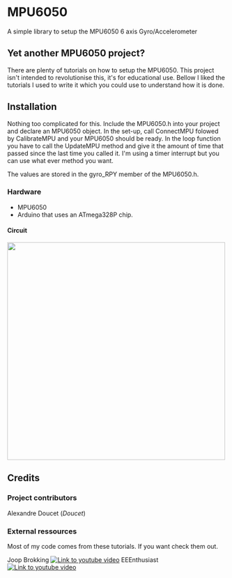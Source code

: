 # MPU6050
A simple library to setup the MPU6050 6 axis Gyro/Accelerometer

## Yet another MPU6050 project?
There are plenty of tutorials on how to setup the MPU6050. This project isn't intended to revolutionise this, it's for educational use.
Bellow I liked the tutorials I used to write it which you could use to understand how it is done.  

## Installation
Nothing too complicated for this. Include the MPU6050.h into your project and declare an MPU6050 object. In the set-up, call ConnectMPU folowed by CalibrateMPU and your MPU6050 should be ready.
In the loop function you have to call the UpdateMPU method and give it the amount of time that passed since the last time you called it. I'm using 
a timer interrupt but you can use what ever method you want.

The values are stored in the gyro_RPY member of the MPU6050.h.

### Hardware
- MPU6050
- Arduino that uses an ATmega328P chip.

#### Circuit

<img src="/Ressources/Sketch.png" width="500">


## Credits
### Project contributors
Alexandre Doucet (_Doucet_)</br>


### External ressources
Most of my code comes from these tutorials. If you want check them out.

Joop Brokking 
[![Link to youtube video](https://img.youtube.com/vi/4BoIE8YQwM8/0.jpg)](https://www.youtube.com/watch?v=4BoIE8YQwM8)
EEEnthusiast 
[![Link to youtube video](https://img.youtube.com/vi/M9lZ5Qy5S2s/0.jpg)](https://www.youtube.com/watch?v=M9lZ5Qy5S2s)

